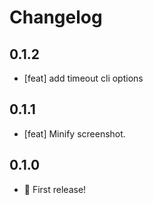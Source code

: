 # Changelog

## 0.1.2

- [feat] add timeout cli options

## 0.1.1

- [feat] Minify screenshot.

## 0.1.0

- 🎉 First release!